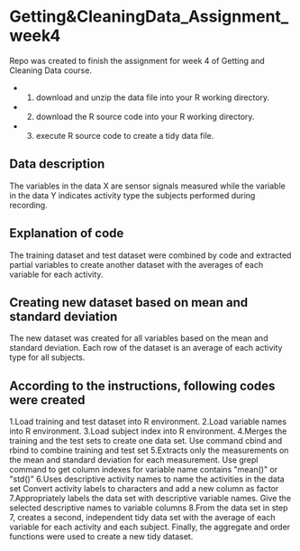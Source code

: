 # Getting&CleaningData_Assignment_week4

 Repo was created to finish the assignment for week 4 of Getting and Cleaning Data course.
* 1. download and unzip the data file into your R working directory.
* 2. download the R source code into your R working directory.
* 3. execute R source code to create a tidy data file.

## Data description
The variables in the data X are sensor signals measured while the variable in the data Y indicates activity type the subjects performed during recording.

## Explanation of code
The training dataset and test dataset were combined by code and extracted partial variables to create another dataset with the averages of each variable for each activity.

## Creating new dataset based on mean and standard deviation
The new dataset was created for all variables based on the mean and standard deviation. 
Each row of the dataset is an average of each activity type for all subjects.

## According to the instructions, following codes were created
1.Load training and test dataset into R environment.
2.Load variable names into R environment.
3.Load subject index into R environment.
4.Merges the training and the test sets to create one data set.
Use command cbind and rbind to combine training and test set
5.Extracts only the measurements on the mean and standard deviation for each measurement.
Use grepl command to get column indexes for variable name contains "mean()" or "std()"
6.Uses descriptive activity names to name the activities in the data set
Convert activity labels to characters and add a new column as factor
7.Appropriately labels the data set with descriptive variable names.
Give the selected descriptive names to variable columns
8.From the data set in step 7, creates a second, independent tidy data set with the average of each variable for each activity and each subject.
Finally, the aggregate and order functions were used to create a new tidy dataset.
